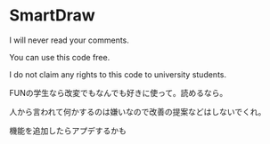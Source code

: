# SmartDraw
I will never read your comments.

You can use this code free.

I do not claim any rights to this code to university students.

FUNの学生なら改変でもなんでも好きに使って。読めるなら。

人から言われて何かするのは嫌いなので改善の提案などはしないでくれ。

機能を追加したらアプデするかも
